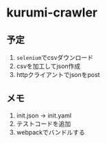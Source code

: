 # kurumi-crawler

## 予定

1. `selenium`でcsvダウンロード
2. csvを加工してjson作成
3. httpクライアントでjsonをpost

## メモ

1. init.json -> init.yaml
2. テストコードを追加
3. webpackでバンドルする
